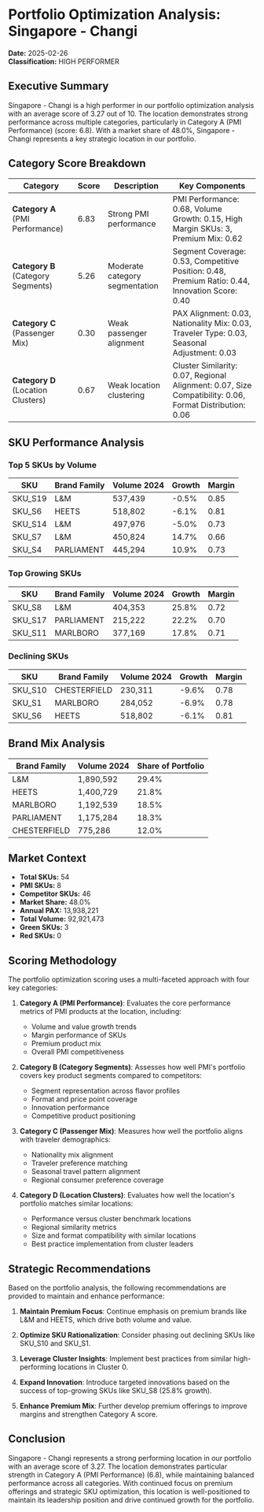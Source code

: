 # Portfolio Optimization Analysis: Singapore - Changi
**Date:** 2025-02-26  
**Classification:** HIGH PERFORMER  

## Executive Summary

Singapore - Changi is a high performer in our portfolio optimization analysis with an average score of 3.27 out of 10. The location demonstrates strong performance across multiple categories, particularly in Category A (PMI Performance) (score: 6.8). With a market share of 48.0%, Singapore - Changi represents a key strategic location in our portfolio.

## Category Score Breakdown

| Category | Score | Description | Key Components |
|----------|-------|-------------|----------------|
| **Category A** (PMI Performance) | 6.83 | Strong PMI performance | PMI Performance: 0.68, Volume Growth: 0.15, High Margin SKUs: 3, Premium Mix: 0.62 |
| **Category B** (Category Segments) | 5.26 | Moderate category segmentation | Segment Coverage: 0.53, Competitive Position: 0.48, Premium Ratio: 0.44, Innovation Score: 0.40 |
| **Category C** (Passenger Mix) | 0.30 | Weak passenger alignment | PAX Alignment: 0.03, Nationality Mix: 0.03, Traveler Type: 0.03, Seasonal Adjustment: 0.03 |
| **Category D** (Location Clusters) | 0.67 | Weak location clustering | Cluster Similarity: 0.07, Regional Alignment: 0.07, Size Compatibility: 0.06, Format Distribution: 0.06 |

## SKU Performance Analysis

### Top 5 SKUs by Volume

| SKU | Brand Family | Volume 2024 | Growth | Margin |
|-----|--------------|-------------|--------|--------|
| SKU_S19 | L&M | 537,439 | -0.5% | 0.85 |
| SKU_S6 | HEETS | 518,802 | -6.1% | 0.81 |
| SKU_S14 | L&M | 497,976 | -5.0% | 0.73 |
| SKU_S7 | L&M | 450,824 | 14.7% | 0.66 |
| SKU_S4 | PARLIAMENT | 445,294 | 10.9% | 0.73 |

### Top Growing SKUs

| SKU | Brand Family | Volume 2024 | Growth | Margin |
|-----|--------------|-------------|--------|--------|
| SKU_S8 | L&M | 404,353 | 25.8% | 0.72 |
| SKU_S17 | PARLIAMENT | 215,222 | 22.2% | 0.70 |
| SKU_S11 | MARLBORO | 377,169 | 17.8% | 0.71 |

### Declining SKUs

| SKU | Brand Family | Volume 2024 | Growth | Margin |
|-----|--------------|-------------|--------|--------|
| SKU_S10 | CHESTERFIELD | 230,311 | -9.6% | 0.78 |
| SKU_S1 | MARLBORO | 284,052 | -6.9% | 0.78 |
| SKU_S6 | HEETS | 518,802 | -6.1% | 0.81 |

## Brand Mix Analysis

| Brand Family | Volume 2024 | Share of Portfolio |
|--------------|-------------|--------------------|
| L&M | 1,890,592 | 29.4% |
| HEETS | 1,400,729 | 21.8% |
| MARLBORO | 1,192,539 | 18.5% |
| PARLIAMENT | 1,175,284 | 18.3% |
| CHESTERFIELD | 775,286 | 12.0% |

## Market Context

* **Total SKUs:** 54
* **PMI SKUs:** 8
* **Competitor SKUs:** 46
* **Market Share:** 48.0%
* **Annual PAX:** 13,938,221
* **Total Volume:** 92,921,473
* **Green SKUs:** 3
* **Red SKUs:** 0

## Scoring Methodology

The portfolio optimization scoring uses a multi-faceted approach with four key categories:

1. **Category A (PMI Performance)**: Evaluates the core performance metrics of PMI products at the location, including:
   - Volume and value growth trends
   - Margin performance of SKUs
   - Premium product mix
   - Overall PMI competitiveness

2. **Category B (Category Segments)**: Assesses how well PMI's portfolio covers key product segments compared to competitors:
   - Segment representation across flavor profiles
   - Format and price point coverage
   - Innovation performance
   - Competitive product positioning

3. **Category C (Passenger Mix)**: Measures how well the portfolio aligns with traveler demographics:
   - Nationality mix alignment
   - Traveler preference matching
   - Seasonal travel pattern alignment
   - Regional consumer preference coverage

4. **Category D (Location Clusters)**: Evaluates how well the location's portfolio matches similar locations:
   - Performance versus cluster benchmark locations
   - Regional similarity metrics
   - Size and format compatibility with similar locations
   - Best practice implementation from cluster leaders

## Strategic Recommendations

Based on the portfolio analysis, the following recommendations are provided to maintain and enhance performance:

1. **Maintain Premium Focus**: Continue emphasis on premium brands like L&M and HEETS, which drive both volume and value.

2. **Optimize SKU Rationalization**: Consider phasing out declining SKUs like SKU_S10 and SKU_S1.

3. **Leverage Cluster Insights**: Implement best practices from similar high-performing locations in Cluster 0.

4. **Expand Innovation**: Introduce targeted innovations based on the success of top-growing SKUs like SKU_S8 (25.8% growth).

5. **Enhance Premium Mix**: Further develop premium offerings to improve margins and strengthen Category A score.

## Conclusion

Singapore - Changi represents a strong performing location in our portfolio with an average score of 3.27. The location demonstrates particular strength in Category A (PMI Performance) (6.8), while maintaining balanced performance across all categories. With continued focus on premium offerings and strategic SKU optimization, this location is well-positioned to maintain its leadership position and drive continued growth for the portfolio.
